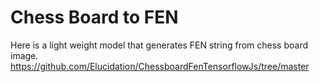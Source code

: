 # Chess Board to FEN

Here is a light weight model that generates FEN string from chess board image.
https://github.com/Elucidation/ChessboardFenTensorflowJs/tree/master